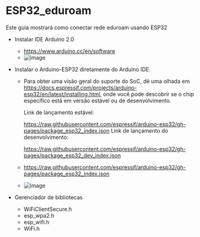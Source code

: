 # ESP32_eduroam
Este guia mostrará como conectar rede eduroam usando ESP32

* Instalar IDE Arduino 2.0
  * https://www.arduino.cc/en/software
  * ![image](https://user-images.githubusercontent.com/89941162/194549227-b027c393-b993-4c72-b426-d0bbdaa30cb3.png)


* Instalar o Arduino-ESP32 diretamente do Arduino IDE.
  * Para obter uma visão geral do suporte do SoC, dê uma olhada em https://docs.espressif.com/projects/arduino-esp32/en/latest/installing.html, onde você pode descobrir     se o chip específico está em versão estável ou de       desenvolvimento.

    Link de lançamento estável:

    https://raw.githubusercontent.com/espressif/arduino-esp32/gh-pages/package_esp32_index.json
    Link de lançamento do desenvolvimento:

    https://raw.githubusercontent.com/espressif/arduino-esp32/gh-pages/package_esp32_dev_index.json

  * https://raw.githubusercontent.com/espressif/arduino-esp32/gh-pages/package_esp32_index.json
  * ![image](https://user-images.githubusercontent.com/89941162/194546292-85e646ac-248e-44fd-b28b-30f399f7e8cf.png)

* Gerenciador de bibliotecas 
  * WiFiClientSecure.h
  * esp_wpa2.h
  * esp_wifi.h
  * WiFi.h

